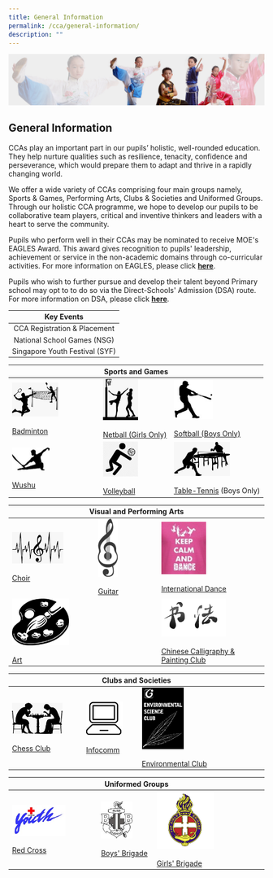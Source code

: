 ```yaml
---
title: General Information
permalink: /cca/general-information/
description: ""
---
```

![](/images/About%20Us/subbanner3.jpg)

## **General Information**


  

CCAs play an important part in our pupils’ holistic, well-rounded education. They help nurture qualities such as resilience, tenacity, confidence and perseverance, which would prepare them to adapt and thrive in a rapidly changing world.

  

We offer a wide variety of CCAs comprising four main groups namely, Sports & Games, Performing Arts, Clubs & Societies and Uniformed Groups. Through our holistic CCA programme, we hope to develop our pupils to be collaborative team players, critical and inventive thinkers and leaders with a heart to serve the community.

  

Pupils who perform well in their CCAs may be nominated to receive MOE's EAGLES Award. This award gives recognition to pupils' leadership, achievement or service in the non-academic domains through co-curricular activities. For more information on EAGLES, please click [**here**](https://www.moe.gov.sg/financial-matters/awards-scholarships/edusave-awards).

  

Pupils who wish to further pursue and develop their talent beyond Primary school may opt to to do so via the Direct-Schools' Admission (DSA) route. For more information on DSA, please click [**here**](https://www.moe.gov.sg/secondary/dsa).


<table>
<thead>
  <tr>
		<th><center>Key Events</center></th>
  </tr>
</thead>
<tbody>
  <tr>
    <td><center>CCA Registration &amp; Placement</center></td>
  </tr>
  <tr>
    <td><center>National School Games (NSG)</center></td>
  </tr>
  <tr>
    <td><center>Singapore Youth Festival (SYF)</center></td>
  </tr>
</tbody>
</table>

<table>
<thead>
  <tr>
		<th colspan="3"><center>Sports and Games</center></th>
  </tr>
</thead>
<tbody>
  <tr>
    <td><img src="/images/CCA/Badminton.jpeg" style="width:55%"><br><br><a href="https://staging.d26uzavxcoervm.amplifyapp.com/cca/sports-and-games/badminton/" target="_blank" rel="noopener noreferrer">Badminton</a></td>
    <td><img src="/images/CCA/Netball.jpeg" style="width:55%"><br><br><a href="https://staging.d26uzavxcoervm.amplifyapp.com/cca/sports-and-games/netball-girls-only/" target="_blank" rel="noopener noreferrer">Netball (Girls Only)</a></td>
    <td><img src="/images/CCA/Softball.jpg" style="width:45%"><br><br><a href="https://staging.d26uzavxcoervm.amplifyapp.com/cca/sports-and-games/softball-boys-only/" target="_blank" rel="noopener noreferrer">Softball (Boys Only)</a></td>
  </tr>
  <tr>
    <td><img src="/images/CCA/Wushu.jpeg" style="width:45%"><br><br><a href="https://staging.d26uzavxcoervm.amplifyapp.com/cca/sports-and-games/wushu/" target="_blank" rel="noopener noreferrer">Wushu</a><br></td>
    <td><img src="/images/CCA/Volleyball.jpeg" style="width:55%"><br><br><a href="https://staging.d26uzavxcoervm.amplifyapp.com/cca/sports-and-games/volleyball/" target="_blank" rel="noopener noreferrer">Volleyball</a><br></td>
    <td><img src="/images/CCA/Table%20Tennis.jpeg" alt="Table Tennis.jpeg" style="width:65%"><br><br><a href="https://staging.d26uzavxcoervm.amplifyapp.com/cca/sports-and-games/table-tennis/" target="_blank" rel="noopener noreferrer">Table-Tennis</a> (Boys Only)</td>
  </tr>
</tbody>
</table>


<table>
<thead>
  <tr>
		<th colspan="3"><center>Visual and Performing Arts</center></th>
  </tr>
</thead>
<tbody>
  <tr>
    <td><img src="/images/CCA/Choir.jpeg" style="width:65%"><br><br><a href="https://staging.d26uzavxcoervm.amplifyapp.com/cca/visual-and-performing-arts/choir/" target="_blank" rel="noopener noreferrer">Choir</a><br></td>
    <td><img src="/images/CCA/Guitar.jpeg" style="width:35%"><br><br><a href="https://staging.d26uzavxcoervm.amplifyapp.com/cca/visual-and-performing-arts/guitar/" target="_blank" rel="noopener noreferrer">Guitar</a><br></td>
    <td><img src="/images/CCA/Dance.jpeg" style="width:45%"><br><br><a href="https://staging.d26uzavxcoervm.amplifyapp.com/cca/visual-and-performing-arts/international-dance/" target="_blank" rel="noopener noreferrer">International Dance</a></td>
  </tr>
  <tr>
    <td colspan="2"><img src="/images/CCA/Art.jpg" style="width:40%"><br><br><a href="https://staging.d26uzavxcoervm.amplifyapp.com/cca/visual-and-performing-arts/art/" target="_blank" rel="noopener noreferrer">Art</a><br></td>
    <td><img src="/images/CCA/Chinese%20Calligraphy%20&%20Painting%20Club.jpg" style="width:65%"><br><br><a href="https://staging.d26uzavxcoervm.amplifyapp.com/cca/visual-and-performing-arts/chinese-calligraphy-and-painting/" target="_blank" rel="noopener noreferrer">Chinese Calligraphy &amp; Painting Club</a></td>
  </tr>
</tbody>
</table>


<table>
<thead>
  <tr>
		<th colspan="3"><center>Clubs and Societies</center></th>
  </tr>
</thead>
<tbody>
  <tr>
    <td><img src="/images/CCA/Chess%20Club.jpeg" style="width:75%"><br><br><a href="https://staging.d26uzavxcoervm.amplifyapp.com/cca/clubs-and-societies/chess-club/" target="_blank" rel="noopener noreferrer">Chess Club</a></td>
    <td><img src="/images/CCA/Infocomm%20Club.jpg" style="width:75%"><br><br><a href="https://staging.d26uzavxcoervm.amplifyapp.com/cca/clubs-and-societies/infocomm-club/" target="_blank" rel="noopener noreferrer">Infocomm</a><br></td>
    <td><img src="/images/CCA/Environmental%20Science%20Club.jpeg" style="width:35%"><br><br><a href="https://staging.d26uzavxcoervm.amplifyapp.com/cca/clubs-and-societies/environmental-club/" target="_blank" rel="noopener noreferrer">Environmental Club</a></td>
  </tr>
</tbody>
</table>

<table>
<thead>
  <tr>
		<th colspan="3"><center>Uniformed Groups</center></th>
  </tr>
</thead>
<tbody>
  <tr>
    <td><img src="/images/CCA/Red%20Cross.jpg" style="width:65%"><br><br><a href="https://staging.d26uzavxcoervm.amplifyapp.com/cca/uniformed-groups/red-cross/" target="_blank" rel="noopener noreferrer">Red Cross</a></td>
    <td><img src="/images/CCA/Boys%20Brigade.jpeg" style="width:65%"><br><br><a href="https://staging.d26uzavxcoervm.amplifyapp.com/cca/uniformed-groups/boys-brigade/" target="_blank" rel="noopener noreferrer">Boys' Brigade</a></td>
    <td><img src="/images/CCA/Girls%20Brigade.png" style="width:55%"><br><br><a href="https://staging.d26uzavxcoervm.amplifyapp.com/cca/uniformed-groups/girls-brigade/" target="_blank" rel="noopener noreferrer">Girls' Brigade</a></td>
  </tr>
</tbody>
</table>